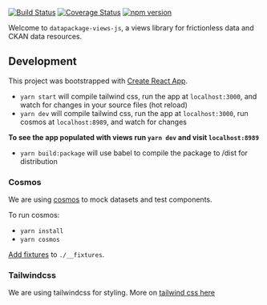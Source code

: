 [![Build Status](https://travis-ci.org/datopian/datapackage-views-js.svg?branch=master)](https://travis-ci.org/datopian/datapackage-views-js)
[![Coverage Status](https://coveralls.io/repos/github/datopian/datapackage-views-js/badge.svg?branch=master)](https://coveralls.io/github/datopian/datapackage-views-js?branch=master)
[![npm version](https://badge.fury.io/js/%40datopian%2Fdatapackage-views-js.svg)](https://badge.fury.io/js/%40datopian%2Fdatapackage-views-js)

Welcome to `datapackage-views-js`, a views library for frictionless data and CKAN data resources.

## Development

This project was bootstrapped with [Create React App](https://github.com/facebook/create-react-app).

- `yarn start` will compile tailwind css, run the app at `localhost:3000`, and watch for changes in your source files (hot reload)
- `yarn dev` will compile tailwind css, run the app at `localhost:3000`, run cosmos at `localhost:8989`, and watch for changes

**To see the app populated with views run `yarn dev` and visit `localhost:8989`**

- `yarn build:package` will use babel to compile the package to /dist for distribution

### Cosmos

We are using [cosmos](https://github.com/react-cosmos/) to mock datasets and test components.

To run cosmos:

- `yarn install`
- `yarn cosmos`

[Add fixtures](https://github.com/react-cosmos/react-cosmos#fixtures) to `./__fixtures`.

### Tailwindcss

We are using tailwindcss for styling. More on [tailwind css here](https://tailwindcss.com/)
